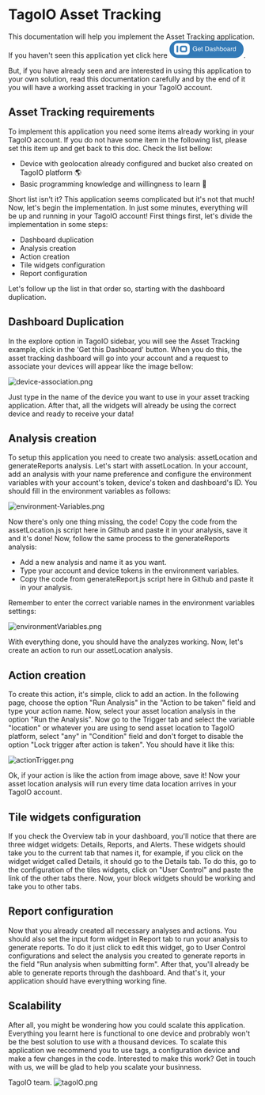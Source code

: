 # TagoIO Asset Tracking

This documentation will help you implement the Asset Tracking application. If you haven't seen this application yet click here 
![getDashboard.png](https://github.com/tago-io/explore-asset-tracking/blob/master/GetDashboard.png). 

But, if you have already seen and are interested in using this application to your own solution, read this documentation carefully and by the end of it you will have a working asset tracking in your TagoIO account.

## Asset Tracking requirements
To implement this application you need some items already working in your TagoIO account. If you do not have some item in the following list, please set this item up and get back to this doc. Check the list bellow:

- Device with geolocation already configured and bucket also created on TagoIO platform 🌎
- Basic programming knowledge and willingness to learn :rocket:

Short list isn't it? This application seems complicated but it's not that much! Now, let's begin the implementation. In just some minutes, everything will be up and running in your TagoIO account! First things first, let's divide the implementation in some steps:

- Dashboard duplication
- Analysis creation
- Action creation
- Tile widgets configuration
- Report configuration

Let's follow up the list in that order so, starting with the dashboard duplication.

## Dashboard Duplication
In the explore option in TagoIO sidebar, you will see the Asset Tracking example, click in the 'Get this Dashboard' button. When you do this, the asset tracking dashboard will go into your account and a request to associate your devices will appear like the image bellow:

![device-association.png](https://i.postimg.cc/5tDx5g7C/Screenshot-2019-07-08-Dashboard-Asset-Tracking-2.png)

Just type in the name of the device you want to use in your asset tracking application. After that, all the widgets will already be using the correct device and ready to receive your data!

## Analysis creation
To setup this application you need to create two analysis: assetLocation and generateReports analysis. Let's start with assetLocation. In your account, add an analysis with your name preference and configure the environment variables with your account's token, device's token and dashboard's ID. You should fill in the environment variables as follows:

![environment-Variables.png](https://i.postimg.cc/3NwbdFKy/environment-Variables.png)

Now there's only one thing missing, the code! Copy the code from the assetLocation.js script here in Github and paste it in your analysis, save it and it's done! Now, follow the same process to the generateReports analysis:
- Add a new analysis and name it as you want.
- Type your account and device tokens in the environment variables.
- Copy the code from generateReport.js script here in Github and paste it in your analysis.

Remember to enter the correct variable names in the environment variables settings:

![environmentVariables.png](https://i.postimg.cc/X7qYbM0W/variable-Reports.png)

With everything done, you should have the analyzes working. Now, let's create an action to run our assetLocation analysis.

## Action creation
To create this action, it's simple, click to add an action. In the following page, choose the option "Run Analysis" in the "Action to be taken" field and type your action name. Now, select your asset location analysis in the option "Run the Analysis". Now go to the Trigger tab and select the variable "location" or whatever you are using to send asset location to TagoIO platform, select "any" in "Condition" field and don't forget to disable the option "Lock trigger after action is taken". You should have it like this:

![actionTrigger.png](https://i.postimg.cc/bwfWRbg5/Screenshot-2019-07-08-Action-Run-Insertion-with-correct-locati.png)

Ok, if your action is like the action from image above, save it! Now your asset location analysis will run every time data location arrives in your TagoIO account.

## Tile widgets configuration
If you check the Overview tab in your dashboard, you'll notice that there are three widget widgets: Details, Reports, and Alerts. These widgets should take you to the current tab that names it, for example, if you click on the widget widget called Details, it should go to the Details tab. To do this, go to the configuration of the tiles widgets, click on "User Control" and paste the link of the other tabs there. Now, your block widgets should be working and take you to other tabs.

## Report configuration
Now that you already created all necessary analyses and actions. You should also set the input form widget in Report tab to run your analysis to generate reports. To do it just click to edit this widget, go to User Control configurations and select the analysis you created to generate reports in the field "Run analysis when submitting form". After that, you'll already be able to generate reports through the dashboard. And that's it, your application should have everything working fine.

## Scalability
After all, you might be wondering how you could scalate this application. Everything you learnt here is functional to one device and probrably won't be the best solution to use with a thousand devices. To scalate this application we recommend you to use tags, a configuration device and make a few changes in the code. Interested to make this work? Get in touch with us, we will be glad to help you scalate your businness.

TagoIO team. ![tagoIO.png](https://admin.tago.io/favicon-16x16.png?v=jw7PBgLGRl)
